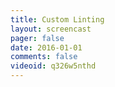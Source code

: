 ```yaml
---
title: Custom Linting
layout: screencast 
pager: false
date: 2016-01-01
comments: false
videoid: q326w5nthd
---
```


